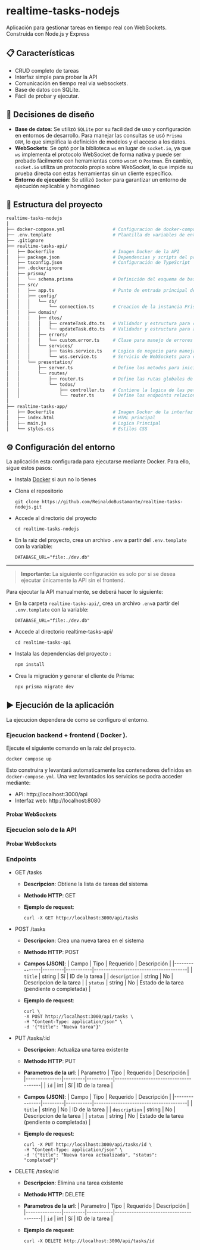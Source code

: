 # realtime-tasks-nodejs

Aplicación para gestionar tareas en tiempo real con WebSockets. Construida con Node.js y Express

## 📋 Características
- CRUD completo de tareas
- Interfaz simple para probar la API
- Comunicación en tiempo real via websockets.
- Base de datos con SQLite.
- Fácil de probar y ejecutar.

## 🧠 Decisiones de diseño
- **Base de datos**: Se utilizó `SQLite` por su facilidad de uso y configuración en entornos de desarrollo. Para manejar las consultas se usó `Prisma ORM`, lo que simplifica la definición de modelos y el acceso a los datos.
- **WebSockets**: Se optó por la biblioteca `ws` en lugar de `socket.io`, ya que `ws` implementa el protocolo WebSocket de forma nativa y puede ser probado fácilmente con herramientas como `wscat` o `Postman`. En cambio, `socket.io` utiliza un protocolo propio sobre WebSocket, lo que impide su prueba directa con estas herramientas sin un cliente específico.
- **Entorno de ejecución**: Se utilizó `Docker` para garantizar un entorno de ejecución replicable y homogéneo

## 📁 Estructura del proyecto
```bash
realtime-tasks-nodejs
│
├── docker-compose.yml                  # Configuracion de docker-compose para levantar múltiples contenedores
├── .env.template                       # Plantilla de variables de entorno necesarias para la ejecución de la aplicación
├── .gitignore  
├── realtime-tasks-api/
│   ├── Dockerfile                      # Imagen Docker de la API
│   ├── package.json                    # Dependencias y scripts del proyecto
│   ├── tsconfig.json                   # Configuración de TypeScript
│   ├── .dockerignore 
│   ├── prisma/
│   │   └── schema.prisma               # Definición del esquema de base de datos
│   ├── src/
│   │   ├── app.ts                      # Punto de entrada principal de la aplicación
│   │   ├── config/
│   │   │   └── db/  
│   │   │       └── connection.ts       # Creacion de la instancia PrismaClient para interactuar con la base de datos
│   │   ├── domain/  
│   │   │   ├── dtos/  
│   │   │   │   ├── createTask.dto.ts   # Validador y estructura para crear tareas
│   │   │   │   └── updateTask.dto.ts   # Validador y estructura para actualizar tareas
│   │   │   ├── errors/  
│   │   │   │   └── custom.error.ts     # Clase para manejo de errores personalizados
│   │   │   └── services/  
│   │   │       ├── tasks.service.ts    # Logica de negocio para manejar tareas
│   │   │       └── wss.service.ts      # Servicio de WebSockets para comunicación en tiempo real 
│   │   └── presentation/    
│   │       ├── server.ts               # Define los metodos para inicializar el servidor     
│   │       └── routes/    
│   │           ├── router.ts           # Define las rutas globales de la API
│   │           └── todos/  
│   │               ├── controller.ts   # Contiene la logica de las peticiones http
│   │               └── router.ts       # Define los endpoints relacionado a la ruta /tasks
│
├── realtime-tasks-app/
│   ├── Dockerfile                      # Imagen Docker de la interfaz de usuario
│   ├── index.html                      # HTML principal
│   ├── main.js                         # Logica Principal
│   └── styles.css                      # Estilos CSS    
```

## ⚙️ Configuración del entorno

La aplicación esta configurada para ejecutarse mediante Docker. Para ello, sigue estos pasos:
- Instala [Docker](https://docs.docker.com/get-started/get-docker/) si aun no lo tienes
- Clona el repositorio

    ```
    git clone https://github.com/ReinaldoBustamante/realtime-tasks-nodejs.git
    ```
- Accede al directorio del proyecto
    
    ```
    cd realtime-tasks-nodejs
    ```

- En la raiz del proyecto, crea un archivo `.env` a partir del `.env.template` con la variable:

    ```
    DATABASE_URL="file:./dev.db"
    ```

---
> **Importante:** La siguiente configuración es solo por si se desea ejecutar únicamente la API sin el frontend.

Para ejecutar la API manualmente, se deberá hacer lo siguiente:
- En la carpeta `realtime-tasks-api/`, crea un archivo `.env`a partir del `.env.template` con la variable:

    ```
    DATABASE_URL="file:./dev.db"
    ```
- Accede al directorio realtime-tasks-api/
    ```
    cd realtime-tasks-api
    ```
- Instala las dependencias del proyecto :
    ```bash
    npm install
    ``` 
- Crea la migración y generar el cliente de Prisma:
    ```bash
    npx prisma migrate dev
    ``` 
## ▶️ Ejecución de la aplicación

La ejecucion dependera de como se configuro el entorno. 

### Ejecucion backend + frontend ( Docker ).
Ejecute el siguiente comando en la raiz del proyecto.
```
docker compose up
```

Esto construira y levantará automaticamente los contenedores definidos en `docker-compose.yml`. Una vez levantados los servicios se podra acceder mediante:
- API: http://localhost:3000/api
- Interfaz web: http://localhost:8080

#### Probar WebSockets
### Ejecucion solo de la API
#### Probar WebSockets
### Endpoints
- GET /tasks
    - **Descripcion**: Obtiene la lista de tareas del sistema
    - **Methodo HTTP**: GET
    - **Ejemplo de request**:

        ```
        curl -X GET http://localhost:3000/api/tasks
        ```
- POST /tasks
    - **Descripcion**: Crea una nueva tarea en el sistema
    - **Methodo HTTP**: POST
    - **Campos (JSON)**:
        | Campo     | Tipo    | Requerido | Descripción                           |
        |---------------|---------|-----------|---------------------------------------|
        | `title`          | string  | Sí        | ID de la tarea                        |
        | `description`          | string  | No        | Descripcion de la tarea                      |
        | `status`          | string  | No        | Estado de la tarea (pendiente o completada)                        |
    - **Ejemplo de request**:

        ```
        curl \ 
        -X POST http://localhost:3000/api/tasks \ 
        -H "Content-Type: application/json" \
        -d '{"title": "Nueva tarea"}'
        ```
- PUT /tasks/:id
    - **Descripcion**: Actualiza una tarea existente
    - **Methodo HTTP**: PUT
    - **Parametros de la url**:
        | Parametro     | Tipo    | Requerido | Descripción                           |
        |---------------|---------|-----------|---------------------------------------|
        | `id`          | int  | Sí        | ID de la tarea                        |
    - **Campos (JSON)**:
        | Campo     | Tipo    | Requerido | Descripción                           |
        |---------------|---------|-----------|---------------------------------------|
        | `title`          | string  | No        | ID de la tarea                        |
        | `description`          | string  | No        | Descripcion de la tarea                      |
        | `status`          | string  | No        | Estado de la tarea (pendiente o completada)                        |
    - **Ejemplo de request**:

        ```
        curl -X PUT http://localhost:3000/api/tasks/id \
        -H "Content-Type: application/json" \
        -d '{"title": "Nueva tarea actualizada", "status": "completed"}'
        ```

- DELETE /tasks/:id
    - **Descripcion**: Elimina una tarea existente
    - **Methodo HTTP**: DELETE
    - **Parametros de la url**:
        | Parametro     | Tipo    | Requerido | Descripción                           |
        |---------------|---------|-----------|---------------------------------------|
        | `id`          | int  | Sí        | ID de la tarea                        |
                    
    - **Ejemplo de request**:

        ```
        curl -X DELETE http://localhost:3000/api/tasks/id
        ```